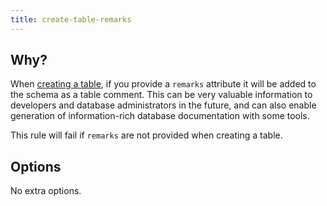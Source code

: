```yaml
---
title: create-table-remarks
---
```


## Why?

When [creating a table](https://www.liquibase.org/documentation/changes/create_table.html), if you provide a `remarks` attribute it will be added to the schema as a table comment. This can be very valuable information to developers and database administrators in the future, and can also enable generation of information-rich database documentation with some tools.

This rule will fail if `remarks` are not provided when creating a table.

## Options

No extra options.
